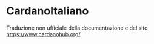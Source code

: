 # CardanoItaliano
Traduzione non ufficiale della documentazione e del sito https://www.cardanohub.org/
